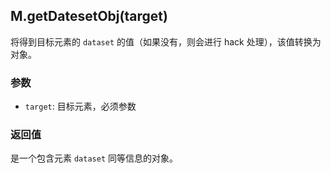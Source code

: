 ## M.getDatesetObj(target)

将得到目标元素的 `dataset` 的值（如果没有，则会进行 hack 处理），该值转换为对象。

### 参数

* `target`: 目标元素，必须参数

### 返回值

是一个包含元素 `dataset` 同等信息的对象。